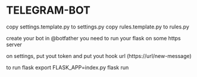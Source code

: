 # TELEGRAM-BOT

copy settings.template.py to settings.py
copy rules.template.py to rules.py

create your bot in @botfather
you need to run your flask on some https server

on settings, put yout token
and put yout hook url (https://url/new-message)


to run flask
export FLASK_APP=index.py
flask run
